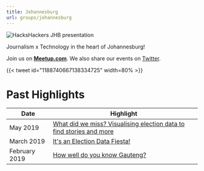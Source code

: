 ```yaml
---
title: Johannesburg
url: groups/johannesburg
---
```


![HacksHackers JHB presentation](https://pbs.twimg.com/media/EH9BUrZWkAEnW7F?format=jpg&name=large)

Journalism x Technology in the heart of Johannesburg!

Join us on **[Meetup.com](https://www.meetup.com/HacksHackersAfrica/)**. We also share our events on [Twitter](https://twitter.com/HacksHackersJHB).

{{< tweet id="1188740667138334725" width=80% >}}

# Past Highlights

| **Date**  | **Highlight** |  
|-----------|---------------|  
| May 2019 | [What did we miss? Visualising election data to find stories and more](https://www.meetup.com/HacksHackersAfrica/events/261444202/) |
| March 2019 | [It's an Election Data Fiesta!](https://www.meetup.com/HacksHackersAfrica/events/259756998/) |   
| February 2019 | [How well do you know Gauteng?](https://www.meetup.com/HacksHackersAfrica/events/258984722/) |
